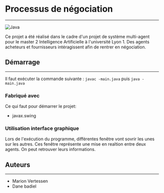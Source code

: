 # Processus de négociation 


---
![Java](https://img.shields.io/badge/java-%23ED8B00.svg?style=for-the-badge&logo=java&logoColor=white)

Ce projet a été réalisé dans le cadre d'un projet de système multi-agent pour le master 2 Intelligence Artificielle à l'université Lyon 1.
Des agents acheteurs et fournisseurs intéragissent afin de rentrer en négociation.

Démarrage
---
---
Il faut exécuter la commande suivante : ```javac -main.java``` puis ```java -main.java```

### Fabriqué avec 
Ce qui faut pour démarrer le projet:

- javax.swing

### Utilisation interface graphique

Lors de l'exécution du programme, différentes fenêtre vont sovrir les unes sur les autres.
Ces fenêtre représente une mise en realtion entre deux agents. On peut retrouver leurs informations.

## Auteurs

---
- Marion Vertessen 
- Dane badiel